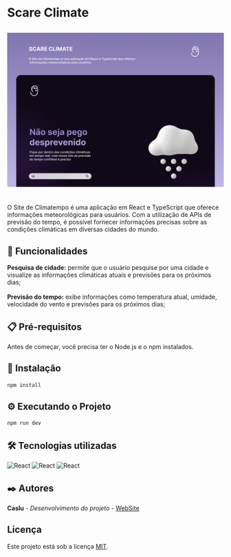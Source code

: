 <h1>Scare Climate </h1>

## ![GITHUB](../src/assets/github.png)

<br>
O Site de Climatempo é uma aplicação em React e TypeScript que oferece informações meteorológicas para usuários. Com a utilização de APIs de previsão do tempo, é possível fornecer informações precisas sobre as condições climáticas em diversas cidades do mundo.
<br>

## 🚀 Funcionalidades

**Pesquisa de cidade:** permite que o usuário pesquise por uma cidade e visualize as informações climáticas atuais e previsões para os próximos dias;
<br>
<br>
**Previsão do tempo:** exibe informações como temperatura atual, umidade, velocidade do vento e previsões para os próximos dias;
<br>

## 📋 Pré-requisitos

Antes de começar, você precisa ter o Node.js e o npm instalados.

## 🔧 Instalação

```bash
npm install
```

## ⚙️ Executando o Projeto

```bash
npm run dev
```

## 🛠️ Tecnologias utilizadas

![React](https://img.shields.io/badge/react-20232a?style=for-the-badge&logo=react&logocolor=61daf)
![React](https://img.shields.io/badge/TypeScript-007ACC?style=for-the-badge&logo=typescript&logoColor=white)
![React](https://img.shields.io/badge/styled--components-DB7093?style=for-the-badge&logo=styled-components&logoColor=white)

## ✒️ Autores

**Caslu** - _Desenvolvimento do projeto_ - [WebSite](https://c4slu.github.io/portfolio/)

## Licença

Este projeto está sob a licença [MIT](https://img.shields.io/github/license/c4slu/scare-climate.svg).
